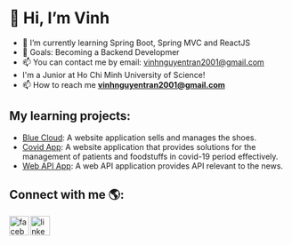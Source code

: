 
# 👋 Hi, I’m Vinh
* 🌱 I’m currently learning Spring Boot, Spring MVC and ReactJS 
* 🎯 Goals: Becoming a Backend Developmer
* 📫 You can contact me by email: vinhnguyentran2001@gmail.com
* I'm a Junior at Ho Chi Minh University of Science!
* 📫 How to reach me **vinhnguyentran2001@gmail.com**
## My learning projects: 
* [Blue Cloud](https://github.com/vinhnguyen2001/Blue-Cloud): A website application sells and manages the shoes.
* [Covid App](https://github.com/vinhnguyen2001/Covid_Project-1): A website application that provides solutions for the management of patients and foodstuffs in
covid-19 period effectively.
* [Web API App](https://github.com/vinhnguyen2001/NewsApp): A web API application provides API relevant to the news. 

## Connect with me 🌎:

[<img src="https://img.icons8.com/color/48/000000/facebook-new.png" alt ="facebook-icon" align="left" width="35px" />][facebook]
[<img src="https://img.icons8.com/color/48/000000/linkedin.png" alt ="linkedin-icon" align="left" width="35px" />][linkedin]

[facebook]: https://www.facebook.com/vinhntn2001
[linkedin]: www.linkedin.com/in/vinhntn2001
<!---
vinhnguyen2001/vinhnguyen2001 is a ✨ special ✨ repository because its `README.md` (this file) appears on your GitHub profile.
You can click the Preview link to take a look at your changes.
--->
